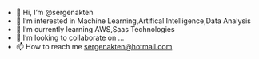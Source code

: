 - 👋 Hi, I’m @sergenakten
- 👀 I’m interested in Machine Learning,Artifical Intelligence,Data Analysis
- 🌱 I’m currently learning AWS,Saas Technologies
- 💞️ I’m looking to collaborate on ...
- 📫 How to reach me sergenakten@hotmail.com

<!---
sergenakten/sergenakten is a ✨ special ✨ repository because its `README.md` (this file) appears on your GitHub profile.
You can click the Preview link to take a look at your changes.
--->
